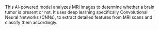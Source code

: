 This AI-powered model analyzes MRI images to determine 
whether a brain tumor is present or not. It uses deep learning
specifically Convolutional Neural Networks (CNNs), to extract 
detailed features from MRI scans and classify them accordingly.
